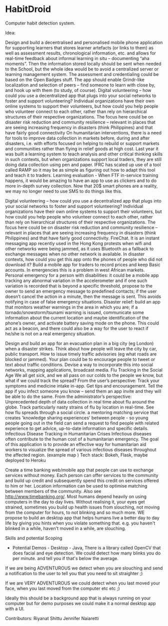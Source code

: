 # HabitDroid
Computer habit detection system.

Idea:

Design and build a decentralised and personalised mobile phone application for supporting learners that stores learner artefacts (or links to them) as well as assessment results, chronological information, etc. and allows for real-time feedback about informal learning in situ – documenting “aha moments”. Then the information stored locally should be sent when needed to the School, but the whole idea would be to avoid a centralized server or learning management system. The assessment and credentialing could be based on the Open Badges stuff. The app should enable Grindr-like localization and selection of peers – find someone to learn with close by, and hook up with them (to study, of course).
Digital volunteering – how could you use a decentralized app that plugs into your social networks to foster and support volunteering? Individual organizations have their own online systems to support their volunteers, but how could you help people who volunteer connect to each other, rather than rely on hierarchical structures of their respective organizations. The focus here could be on disaster risk reduction and community resilience – relevant in places that are seeing increasing frequency in disasters (think Philippines) and that have fairly good connectivity
On humanitarian interventions, there is a need for tools to improve data collection in markets before, during and after disasters, i.e. with efforts focused on helping to rebuild or support markets and communities rather than flying in relief goods at high cost. Last year it was built a learning system to teach analysis and other critical thinking skills in such contexts, but when organizations support local traders, they are still doing data collection using pen and paper. IFRC has scaled up use of a tool called RAMP so it may be as simple as figuring out how to adapt this tool and teach it to traders.
Learning evaluation - When FTF in-service training happens, it would be amazing to have an app to use as clickers and to do more in-depth survey collection. Now that 20$ smart phones are a reality, we may no longer need to use SMS to do things like this.


Digital volunteering – how could you use a decentralized app that plugs into your social networks to foster and support volunteering? Individual organizations have their own online systems to support their volunteers, but how could you help people who volunteer connect to each other, rather than rely on hierarchical structures of their respective organizations. The focus here could be on disaster risk reduction and community resilience – relevant in places that are seeing increasing frequency in disasters (think Philippines) and that have fairly good connectivity.
FireChat. It is an instant messaging app recently used in the Hong Kong protests when wifi and other networks were being jammed, as it uses Bluetooth as a fallback to exchange messages when no other network is available. In disaster contexts, how could you get this app onto the phones of people who did not download it?
Build a mobile app for traders to record prices and keep Basic accounts. In emergencies this is a problem in west African markets.
Personal emergency for a person with disabilities: it could be a mobile app tracking any abnormal variation in the accelerometer and if one such variation is recorded that is beyond a specific threshold, propose to the owner to send an emergency message to predefined contacts; if the user doesn’t cancel the action in a minute, then the message is sent. This avoids notifying in case of false emergency situations.
Disaster relief: build an app that monitors weather warnings in the area in which you are; if a tornado/snowstorm/tsunami warning is issued, communicate some information about the current location and maybe identification of the phone’s owner, and activate battery saving mode on the phone. This could act as a beacon, and there could also be a way for the user to react if he/she is not on a real emergency situation.


Design and build an app for an evacuation plan in a big city (eg London) when a disaster strikes. Think about how people will leave the city by car, public transport.  How to issue timely traffic advisories (eg what roads are blocked or jammed).  Your plan could be to encourage people to tweet or text about traffic conditions.  Devise a way to incorporate this into social networks, mapping applications, broadcast media.
Flu Tracking in the Social Age
We all get sick, and we all pass on our colds to the people we know, but what if we could track the spread?
From the user’s perspective: Track your symptoms and medicine intake in-app. Get tips and encouragement. Tell the app if you infect someone you know – send them an app invite and they will be able to do the same.
From the administrator’s perspective: Unprecedented depth of data collection in real time about flu around the globe. Track particularly nasty strains of flu by location in real-time. See how flu spreads through a social circle.
a mentoring matching service that creates 'knowledge sharing experiences' between people - so young people going out in the field can send a request to find people with related experience  to get advice, up-to-date information and specific details. 
Infectious Disease Tracking in Humanitarian Crises
Infectious diseases often contribute to the human cost of a humanitarian emergency. The goal of this application is to provide an effective way for humanitarian aid workers to visualize the spread of various infectious diseases throughout the affected region. (example map ) 
Tech stack:
Bokeh, Flask, maybe deployed to Heroku


Create a time banking web/mobile app that people can use to exchange services without money. Each person can offer services to the community and build up credit and subsequently spend this credit on services offered to him or her. Location information can be used to optimise matching between members of the community. Also see http://www.timebanking.org/.
Most humans depend heavily on using computers in the day to day lives. Without realising it, your eyes get strained, sometimes you build up health issues from slouching, not moving from the computer for hours, to not blinking and so much more. WE propose to build an desktop app that helps humans live a better day to day life by giving you hints when you violate something that. e.g. you haven't blinked in a while, haven't moved in a while, are slouching.

Skills and potential Scoping
* Potential Demos - Desktop - Java, There is a library called OpenCV that does facial and eye detection. We could detect how many blinks you do per minute. and tell you if that's below the average.

If we are being ADVENTUROUS we detect when you are slouching and send a notification to the user to tell you that you need to sit straighter  ;)


If we are VERY ADVENTUROUS we could detect when you last moved your face, when you last moved from the computer etc etc ;)

Ideally this should be a background app that is always running on your computer but for demo purposes we could make it a normal desktop app with a UI.


Contributors:
Riyanat Shittu
Jennifer Naiaretti

